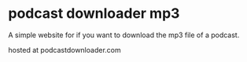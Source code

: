 # podcast downloader mp3

A simple website for if you want to download the mp3 file of a podcast. 

hosted at podcastdownloader.com
